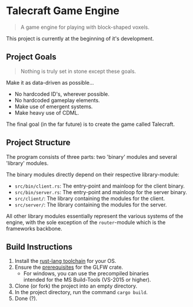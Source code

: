 # Talecraft Game Engine

> A game engine for playing with block-shaped voxels.

This project is currently at the beginning of it's development.

## Project Goals

> Nothing is truly set in stone except these goals.

Make it as data-driven as possible...

* No hardcoded ID's, wherever possible.
* No hardcoded gameplay elements.
* Make use of emergent systems.
* Make heavy use of CDML.

The final goal \(in the far future\) is to create the game called Talecraft.

## Project Structure

The program consists of three parts: two 'binary' modules and several 'library' modules.

The binary modules directly depend on their respective library-module:

- `src/bin/client.rs`: The entry-point and mainloop for the client binary.
- `src/bin/server.rs`: The entry-point and mainloop for the server binary.
- `src/client/`: The library containing the modules for the client.
- `src/server/`: The library containing the modules for the server.

All other library modules essentially represent the various systems of the engine,
with the sole exception of the `router`-module which is the frameworks backbone.

## Build Instructions

1. Install the [rust-lang toolchain](https://rustup.rs/) for your OS.
2. Ensure the [prerequisites](https://crates.io/crates/glfw#prerequisites) for the GLFW crate.
	* For windows, you can use the precompiled binaries  
		intended for the MS Build-Tools (VS-2015 or higher).
3. Clone (or fork) the project into an empty directory.
4. In the project directory, run the command `cargo build`.
5. Done (?).
